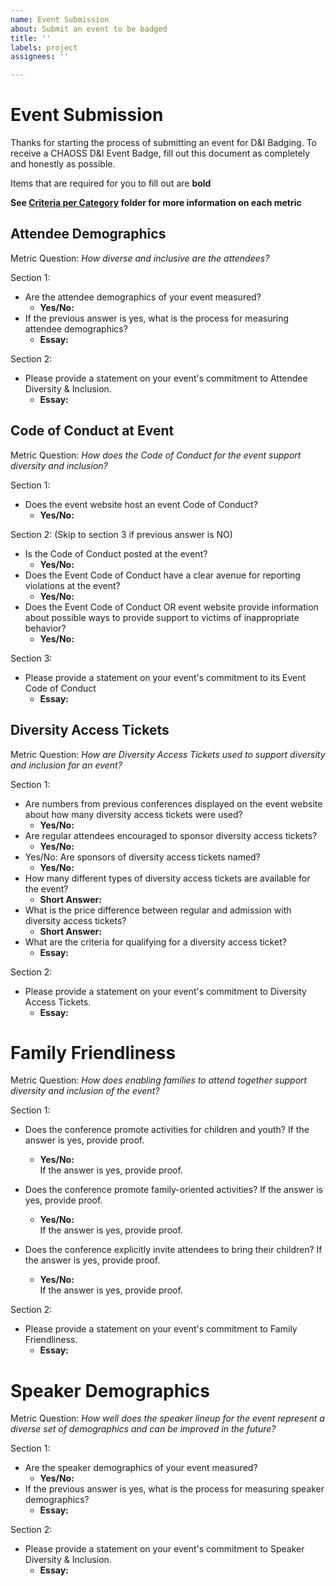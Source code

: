 ```yaml
---
name: Event Submission
about: Submit an event to be badged
title: ''
labels: project
assignees: ''

---
```


# Event Submission

Thanks for starting the process of submitting an event for D&I Badging. To receive a CHAOSS D&I Event Badge, fill out this document as completely and honestly as possible.

Items that are required for you to fill out are __bold__

**See [Criteria per Category](https://github.com/Nebrethar/Docs-Diversity-Inclusion-Badging/tree/master/Event/Criteria-per-Category) folder for more information on each metric**

## Attendee Demographics

Metric Question: _How diverse and inclusive are the attendees?_

Section 1:
  * Are the attendee demographics of your event measured?
    * __Yes/No:__ 
  * If the previous answer is yes, what is the process for measuring attendee demographics?
    * __Essay:__ 
  
Section 2:
* Please provide a statement on your event's commitment to Attendee Diversity & Inclusion.
  * __Essay:__ 

## Code of Conduct at Event

Metric Question: _How does the Code of Conduct for the event support diversity and inclusion?_

Section 1:
  * Does the event website host an event Code of Conduct?
    * __Yes/No:__ 
    
Section 2: (Skip to section 3 if previous answer is NO)
  * Is the Code of Conduct posted at the event?
    * __Yes/No:__ 
  * Does the Event Code of Conduct have a clear avenue for reporting violations at the event?
    * __Yes/No:__ 
  * Does the Event Code of Conduct OR event website provide information about possible ways to provide support to victims of inappropriate behavior?
    * __Yes/No:__ 
    
Section 3:
  * Please provide a statement on your event's commitment to its Event Code of Conduct
    * __Essay:__

## Diversity Access Tickets

Metric Question: _How are Diversity Access Tickets used to support diversity and inclusion for an event?_

Section 1:
  * Are numbers from previous conferences displayed on the event website about how many diversity access tickets were used?
    * __Yes/No:__
  * Are regular attendees encouraged to sponsor diversity access tickets?
    * __Yes/No:__
  * Yes/No: Are sponsors of diversity access tickets named?
    * __Yes/No:__
  * How many different types of diversity access tickets are available for the event?
    * __Short Answer:__ 
  * What is the price difference between regular and admission with diversity access tickets?
    * __Short Answer:__ 
  * What are the criteria for qualifying for a diversity access ticket?
    * __Essay:__ 
    
Section 2: 
  * Please provide a statement on your event's commitment to Diversity Access Tickets.
    * __Essay:__ 

# Family Friendliness

Metric Question: _How does enabling families to attend together support diversity and inclusion of the event?_

Section 1:
  * Does the conference promote activities for children and youth? If the answer is yes, provide proof.
    * __Yes/No:__
    <br/>If the answer is yes, provide proof.
    
  * Does the conference promote family-oriented activities? If the answer is yes, provide proof.
    * __Yes/No:__
    <br/>If the answer is yes, provide proof.
    
  * Does the conference explicitly invite attendees to bring their children? If the answer is yes, provide proof.
    * __Yes/No:__
    <br/>If the answer is yes, provide proof.
    
Section 2:
  * Please provide a statement on your event's commitment to Family Friendliness.
    * __Essay:__

# Speaker Demographics

Metric Question: _How well does the speaker lineup for the event represent a diverse set of demographics and can be improved in the future?_

Section 1:
  * Are the speaker demographics of your event measured?
    * __Yes/No:__ 
  * If the previous answer is yes, what is the process for measuring speaker demographics?
    * __Essay:__ 
    
Section 2:
* Please provide a statement on your event's commitment to Speaker Diversity & Inclusion.
    * __Essay:__

